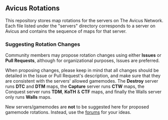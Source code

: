 ## Avicus Rotations

This repository stores map rotations for the servers on The Avicus Network. Each file listed under the "servers" directory corresponds to a server on Avicus and contains the sequence of maps for that server.

### Suggesting Rotation Changes

Community members may propose rotation changes using either **Issues** or **Pull Requests**, although for organizational purposes, Issues are preferred. 

When proposing changes, please keep in mind that all changes should be detailed in the Issue or Pull Request's description, and make sure that they are consistent with the servers' allowed gamemodes. The **Destroy** server runs **DTC** and **DTM** maps, the **Capture** server runs **CTW** maps, the Conquest server runs **TDM**, **KoTH** & **CTF** maps, and finally the Walls server only runs **Walls** maps.

New servers/gamemodes are **not** to be suggested here for proposed gamemode rotations. Instead, use the [forums](http://avicus.net/forums) for your ideas.

